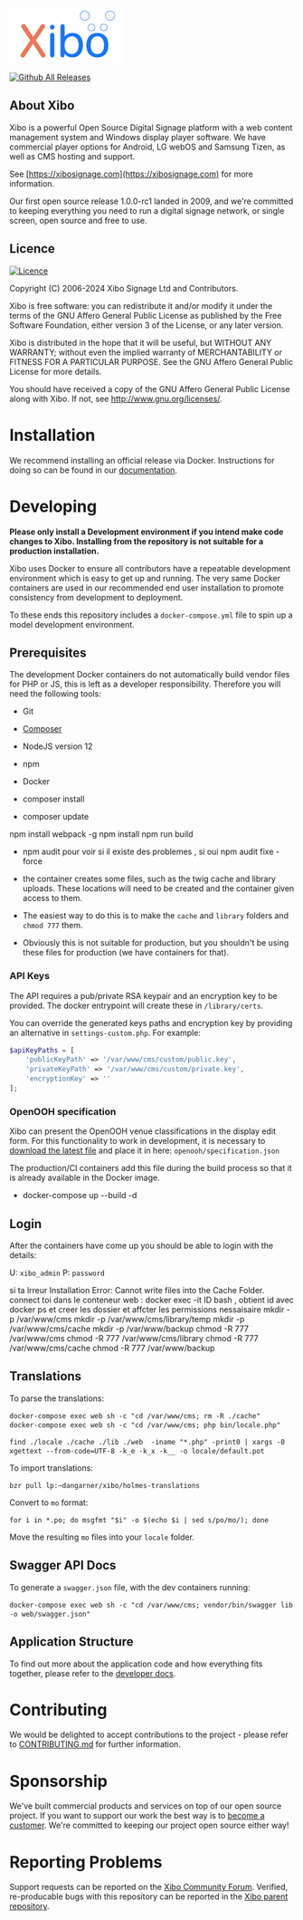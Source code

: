 [![Xibo - Digital Signage](web/theme/default/img/xibologo.png)](https://xibosignage.com)

[![Github All Releases](https://img.shields.io/github/downloads/xibosignage/xibo-cms/total.svg)]()


## About Xibo
Xibo is a powerful Open Source Digital Signage platform with a web content management system and Windows display player
software. We have commercial player options for Android, LG webOS and Samsung Tizen, as well as CMS hosting and support.

See [https://xibosignage.com](https://xibosignage.com) for more information.

Our first open source release 1.0.0-rc1 landed in 2009, and we're committed to keeping everything you need to run a
digital signage network, or single screen, open source and free to use.

## Licence

[![Licence](https://img.shields.io/github/license/xibosignage/xibo-cms)]()

Copyright (C) 2006-2024 Xibo Signage Ltd and Contributors.

Xibo is free software: you can redistribute it and/or modify it under the terms of the GNU Affero General Public
License as published by the Free Software Foundation, either version 3 of the License, or any later version.

Xibo is distributed in the hope that it will be useful, but WITHOUT ANY WARRANTY; without even the implied warranty
of MERCHANTABILITY or FITNESS FOR A PARTICULAR PURPOSE.  See the GNU Affero General Public License for more details.

You should have received a copy of the GNU Affero General Public License along with Xibo. 
If not, see <http://www.gnu.org/licenses/>.


# Installation

We recommend installing an official release via Docker. Instructions for doing so can be found in our 
[documentation](https://xibosignage.com/docs/setup/cms-installation-guides).


# Developing

**Please only install a Development environment if you intend make code changes to Xibo. Installing from the 
repository is not suitable for a production installation.**

Xibo uses Docker to ensure all contributors have a repeatable development environment which is easy to get up and
running. The very same Docker containers are used in our recommended end user installation to promote consistency 
from development to deployment.

To these ends this repository includes a `docker-compose.yml` file to spin up a model development environment.


## Prerequisites

The development Docker containers do not automatically build vendor files for PHP or JS, this is left as a developer 
responsibility. Therefore you will need the following tools:

 - Git
 - [Composer](http://getcomposer.org)
 - NodeJS version 12
 - npm
 - Docker



- composer install

- composer update


npm install webpack -g
npm install
npm run build
- npm audit pour voir si il existe des problemes , si oui npm audit fixe -force 


- the container  creates some files, such as the twig cache and library uploads. These locations will need to be created and the container given access to them.
- The easiest way to do this is to make the `cache` and `library` folders and `chmod 777` them. 
- Obviously this is not suitable for production, but you shouldn't be using these files for production (we have containers for that).

### API Keys
The API requires a pub/private RSA keypair and an encryption key to be provided. The docker entrypoint will create 
these in `/library/certs`.

You can override the generated keys paths and encryption key by providing an alternative in `settings-custom.php`.
For example: 

```php
$apiKeyPaths = [
    'publicKeyPath' => '/var/www/cms/custom/public.key',
    'privateKeyPath' => '/var/www/cms/custom/private.key',
    'encryptionKey' => ''
];
```

### OpenOOH specification
Xibo can present the OpenOOH venue classifications in the display edit form. For this functionality to work in 
development, it is necessary 
to [download the latest file](https://raw.githubusercontent.com/openooh/venue-taxonomy/main/specification.json) and 
place it in here: `openooh/specification.json`

The production/CI containers add this file during the build process so that it is already available in the Docker
image.



- docker-compose up --build -d


## Login
After the containers have come up you should be able to login with the details:

U: `xibo_admin`
P: `password`


si ta lrreur Installation Error: Cannot write files into the Cache Folder.
connect toi dans le conteneur web : docker exec -it ID bash , obtient id avec docker ps 
et creer les dossier et affcter les permissions nessaisaire 
mkdir -p /var/www/cms
    mkdir -p /var/www/cms/library/temp 
    mkdir -p /var/www/cms/cache 
    mkdir -p /var/www/backup
    chmod -R 777 /var/www/cms
chmod -R 777 /var/www/cms/library
chmod -R 777 /var/www/cms/cache
chmod -R 777 /var/www/backup


## Translations
To parse the translations:

```shell
docker-compose exec web sh -c "cd /var/www/cms; rm -R ./cache"
docker-compose exec web sh -c "cd /var/www/cms; php bin/locale.php"
```

```shell
find ./locale ./cache ./lib ./web  -iname "*.php" -print0 | xargs -0 xgettext --from-code=UTF-8 -k_e -k_x -k__ -o locale/default.pot
```

To import translations:

```shell
bzr pull lp:~dangarner/xibo/holmes-translations
```

Convert to `mo` format:

```shell
for i in *.po; do msgfmt "$i" -o $(echo $i | sed s/po/mo/); done
```

Move the resulting `mo` files into your `locale` folder.

## Swagger API Docs
To generate a `swagger.json` file, with the dev containers running:

```shell
docker-compose exec web sh -c "cd /var/www/cms; vendor/bin/swagger lib -o web/swagger.json"
```

## Application Structure

To find out more about the application code and how everything fits together, please refer to 
the [developer docs](https://xibosignage.com/docs/developer/extend).


# Contributing
We would be delighted to accept contributions to the project - please refer to
[CONTRIBUTING.md](https://github.com/xibosignage/xibo/blob/master/CONTRIBUTING.md) for further information.

# Sponsorship
We've built commercial products and services on top of our open source project. If you want to support our work the
best way is to [become a customer](https://xibosignage.com/pricing). We're committed to keeping our project open
source either way!

# Reporting Problems
Support requests can be reported on the [Xibo Community Forum](https://community.xibo.org.uk/c/dev). Verified, 
re-producable bugs with this repository can be reported in 
the [Xibo parent repository](https://github.com/xibosignage/xibo/issues).

